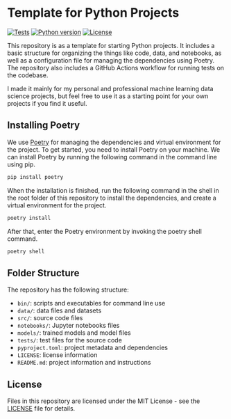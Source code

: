 # Template for Python Projects

[![Tests](https://github.com/habedi/template-python-project-repo/actions/workflows/tests.yml/badge.svg)](https://github.com/habedi/template-python-project-repo/actions/workflows/tests.yml)
[![Python version](https://img.shields.io/badge/Python-%3E=3.10-blue)](https://github.com/habedi/template-python-project-repo)
[![License](https://img.shields.io/badge/license-MIT-blue)](https://github.com/habedi/template-python-project-repo/blob/main/LICENSE)

This repository is as a template for starting Python projects. It includes a basic structure for organizing the things
like code,
data, and notebooks, as well as a configuration file for managing the dependencies using Poetry. The repository also
includes a GitHub Actions workflow for running tests on the codebase.

I made it mainly for my personal and professional machine learning data science projects, but feel free to use it
as a starting point for your own projects if you find it useful.

## Installing Poetry

We use [Poetry](https://python-poetry.org/) for managing the dependencies and virtual environment for the project. To
get
started, you need to install Poetry on your machine. We can install Poetry by running the following command in the
command
line using pip.

```bash
pip install poetry
```

When the installation is finished, run the following command in the shell in the root folder of this repository to
install the dependencies, and create a virtual environment for the project.

```bash
poetry install
```

After that, enter the Poetry environment by invoking the poetry shell command.

```bash
poetry shell
```

## Folder Structure

The repository has the following structure:

- `bin/`: scripts and executables for command line use
- `data/`: data files and datasets
- `src/`: source code files
- `notebooks/`: Jupyter notebooks files
- `models/`: trained models and model files
- `tests/`: test files for the source code
- `pyproject.toml`: project metadata and dependencies
- `LICENSE`: license information
- `README.md`: project information and instructions

## License

Files in this repository are licensed under the MIT License - see the [LICENSE](LICENSE) file for details.
